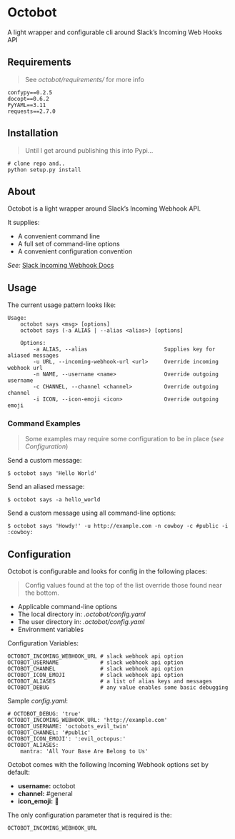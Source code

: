 Octobot
=======

A light wrapper and configurable cli around Slack’s Incoming Web Hooks
API

Requirements
------------

> See *octobot/requirements/* for more info

    confypy==0.2.5
    docopt==0.6.2
    PyYAML==3.11
    requests==2.7.0

Installation
------------

> Until I get around publishing this into Pypi…

    # clone repo and..
    python setup.py install

About
-----

Octobot is a light wrapper around Slack’s Incoming Webhook API.

It supplies:

-   A convenient command line
-   A full set of command-line options
-   A convenient configuration convention

*See:* [Slack Incoming Webhook Docs]

Usage
-----

The current usage pattern looks like:

    Usage:
        octobot says <msg> [options]
        octobot says (-a ALIAS | --alias <alias>) [options]

        Options:
            -a ALIAS, --alias                        Supplies key for aliased messages
            -u URL, --incoming-webhook-url <url>     Override incoming webhook url
            -n NAME, --username <name>               Override outgoing username
            -c CHANNEL, --channel <channel>          Override outgoing channel
            -i ICON, --icon-emoji <icon>             Override outgoing emoji

### Command Examples

> Some examples may require some configuration to be in place (*see
> Configuration*)

Send a custom message:

    $ octobot says 'Hello World'

Send an aliased message:

    $ octobot says -a hello_world

Send a custom message using all command-line options:

    $ octobot says 'Howdy!' -u http://example.com -n cowboy -c #public -i :cowboy:

Configuration
-------------

Octobot is configurable and looks for config in the following places:

> Config values found at the top of the list override those found near
> the bottom.

-   Applicable command-line options
-   The local directory in: *.octobot/config.yaml*
-   The user directory in: *.octobot/config.yaml*
-   Environment variables

Configuration Variables:

    OCTOBOT_INCOMING_WEBHOOK_URL # slack webhook api option
    OCTOBOT_USERNAME             # slack webhook api option
    OCTOBOT_CHANNEL              # slack webhook api option
    OCTOBOT_ICON_EMOJI           # slack webhook api option
    OCTOBOT_ALIASES              # a list of alias keys and messages
    OCTOBOT_DEBUG                # any value enables some basic debugging

Sample *config.yaml*:

    # OCTOBOT_DEBUG: 'true'
    OCTOBOT_INCOMING_WEBHOOK_URL: 'http://example.com'
    OCTOBOT_USERNAME: 'octobots_evil_twin'
    OCTOBOT_CHANNEL: '#public'
    OCTOBOT_ICON_EMOJI': ':evil_octopus:'
    OCTOBOT_ALIASES:
        mantra: 'All Your Base Are Belong to Us'

Octobot comes with the following Incoming Webhook options set by
default:

-   **username:** octobot
-   **channel:** \#general
-   **icon\_emoji:** :octopus:

The only configuration parameter that is required is the:

    OCTOBOT_INCOMING_WEBHOOK_URL

  [Slack Incoming Webhook Docs]: https://api.slack.com/incoming-webhooks
